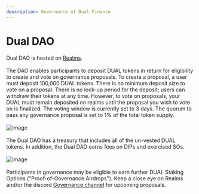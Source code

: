 ```yaml
---
description: Governance of Dual Finance
---
```


# Dual DAO

Dual DAO is hosted on [Realms](https://app.realms.today/dao/dual%20dao).\
\
The DAO enables participants to deposit DUAL tokens in return for eligibility to create and vote on governance proposals. To create a proposal, a user must deposit 100,000 DUAL tokens. There is no minimum deposit size to vote on a proposal. There is no lock-up period for the deposit; users can withdraw their tokens at any time. However, to vote on proposals, your DUAL must remain deposited on realms until the proposal you wish to vote on is finalized. The voting window is currently set to 3 days. The quorum to pass any governance proposal is set to 1% of the total token supply.\
\
![image](https://user-images.githubusercontent.com/128442218/227385404-3abc0e21-a0b5-4f26-9a56-febd1d02362f.png)\
\
The Dual DAO has a treasury that includes all of the un-vested DUAL tokens. In addition, the Dual DAO earns fees on DIPs and exercised SOs.\
\
![image](https://user-images.githubusercontent.com/128442218/227385321-01cc8e03-4415-459e-be0a-d7bd23ec75b3.png)\
\
Participants in governance may be eligible to earn further DUAL Staking Options ("Proof-of-Governance Airdrops"). Keep a close eye on Realms and/or the discord [Governance channel](https://discord.com/channels/937797334048325673/1071855278808637560) for upcoming proposals.
